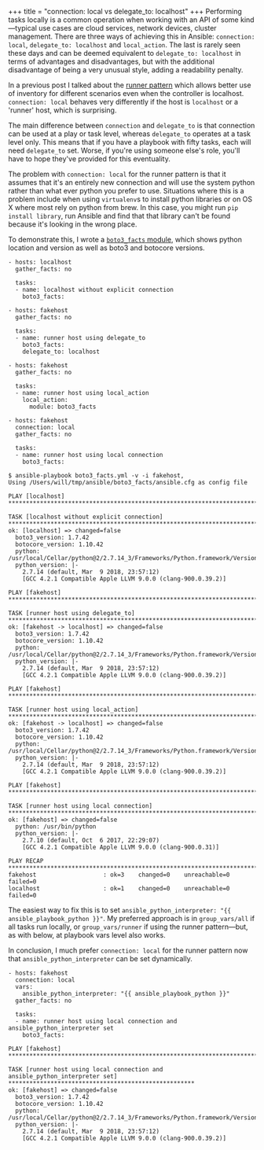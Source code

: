 +++
title = "connection: local vs delegate_to: localhost"
+++
Performing tasks locally is a common operation when working with an API of some
kind&mdash;typical use cases are cloud services, network devices, cluster
management. There are three ways of achieving this in Ansible: `connection:
local`, `delegate_to: localhost` and `local_action`. The last is rarely seen these
days and can be deemed equivalent to `delegate_to: localhost` in terms of
advantages and disadvantages, but with the additional disadvantage of being
a very unusual style, adding a readability penalty.
<!-- more -->
In a previous post I talked about the
[runner pattern](/2017/10/31/making-the-most-of-inventory.html)
which allows better use of inventory for different scenarios even when the
controller is localhost. `connection: local` behaves very differently
if the host is `localhost` or a 'runner' host, which is surprising.

The main difference between `connection` and `delegate_to` is that connection can
be used at a play or task level, whereas `delegate_to` operates at a task level
only. This means that if you have a playbook with fifty tasks, each will need
`delegate_to` set. Worse, if you're using someone else's role, you'll have to
hope they've provided for this eventuality.

The problem with `connection: local` for the runner pattern is that it assumes
that it's an entirely new connection and will use the system python rather than
what ever python you prefer to use. Situations where this is a problem include
when using `virtualenv`s to install python libraries or on OS X where most rely
on python from brew. In this case, you might run `pip install library`, run
Ansible and find that that library can't be found because it's looking in the
wrong place.

To demonstrate this, I wrote a [`boto3_facts` module](https://github.com/ansible/ansible/pull/42083),
which shows python location and version as well as boto3 and botocore versions.

```
- hosts: localhost
  gather_facts: no

  tasks:
  - name: localhost without explicit connection
    boto3_facts:

- hosts: fakehost
  gather_facts: no

  tasks:
  - name: runner host using delegate_to
    boto3_facts:
    delegate_to: localhost

- hosts: fakehost
  gather_facts: no

  tasks:
  - name: runner host using local_action
    local_action:
      module: boto3_facts

- hosts: fakehost
  connection: local
  gather_facts: no

  tasks:
  - name: runner host using local connection
    boto3_facts:
```

```
$ ansible-playbook boto3_facts.yml -v -i fakehost,
Using /Users/will/tmp/ansible/boto3_facts/ansible.cfg as config file

PLAY [localhost] *****************************************************************************************************************

TASK [localhost without explicit connection] *************************************************************************************
ok: [localhost] => changed=false
  boto3_version: 1.7.42
  botocore_version: 1.10.42
  python: /usr/local/Cellar/python@2/2.7.14_3/Frameworks/Python.framework/Versions/2.7/Resources/Python.app/Contents/MacOS/Python
  python_version: |-
    2.7.14 (default, Mar  9 2018, 23:57:12)
    [GCC 4.2.1 Compatible Apple LLVM 9.0.0 (clang-900.0.39.2)]

PLAY [fakehost] ******************************************************************************************************************

TASK [runner host using delegate_to] *********************************************************************************************
ok: [fakehost -> localhost] => changed=false
  boto3_version: 1.7.42
  botocore_version: 1.10.42
  python: /usr/local/Cellar/python@2/2.7.14_3/Frameworks/Python.framework/Versions/2.7/Resources/Python.app/Contents/MacOS/Python
  python_version: |-
    2.7.14 (default, Mar  9 2018, 23:57:12)
    [GCC 4.2.1 Compatible Apple LLVM 9.0.0 (clang-900.0.39.2)]

PLAY [fakehost] ******************************************************************************************************************

TASK [runner host using local_action] ********************************************************************************************
ok: [fakehost -> localhost] => changed=false
  boto3_version: 1.7.42
  botocore_version: 1.10.42
  python: /usr/local/Cellar/python@2/2.7.14_3/Frameworks/Python.framework/Versions/2.7/Resources/Python.app/Contents/MacOS/Python
  python_version: |-
    2.7.14 (default, Mar  9 2018, 23:57:12)
    [GCC 4.2.1 Compatible Apple LLVM 9.0.0 (clang-900.0.39.2)]

PLAY [fakehost] ******************************************************************************************************************

TASK [runner host using local connection] ****************************************************************************************
ok: [fakehost] => changed=false
  python: /usr/bin/python
  python_version: |-
    2.7.10 (default, Oct  6 2017, 22:29:07)
    [GCC 4.2.1 Compatible Apple LLVM 9.0.0 (clang-900.0.31)]

PLAY RECAP ***********************************************************************************************************************
fakehost                   : ok=3    changed=0    unreachable=0    failed=0
localhost                  : ok=1    changed=0    unreachable=0    failed=0
```


The easiest way to fix this is to set `ansible_python_interpreter: "{{ ansible_playbook_python }}"`.
My preferred approach is in `group_vars/all` if all tasks run locally, or
`group_vars/runner` if using the runner pattern&mdash;but, as with below, at playbook vars
level also works.


In conclusion, I much prefer `connection: local` for the runner pattern now that
`ansible_python_interpreter` can be set dynamically.


```
- hosts: fakehost
  connection: local
  vars:
    ansible_python_interpreter: "{{ ansible_playbook_python }}"
  gather_facts: no

  tasks:
  - name: runner host using local connection and ansible_python_interpreter set
    boto3_facts:
```


```
PLAY [fakehost] ******************************************************************************************************************

TASK [runner host using local connection and ansible_python_interpreter set] *****************************************************
ok: [fakehost] => changed=false
  boto3_version: 1.7.42
  botocore_version: 1.10.42
  python: /usr/local/Cellar/python@2/2.7.14_3/Frameworks/Python.framework/Versions/2.7/Resources/Python.app/Contents/MacOS/Python
  python_version: |-
    2.7.14 (default, Mar  9 2018, 23:57:12)
    [GCC 4.2.1 Compatible Apple LLVM 9.0.0 (clang-900.0.39.2)]
```
